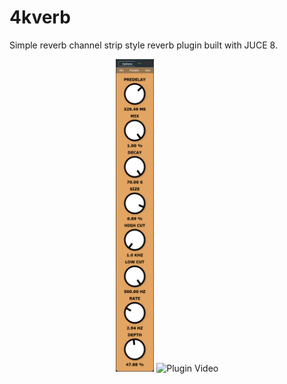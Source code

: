 # 4kverb

Simple reverb channel strip style reverb plugin built with JUCE 8.

<p align="center">
  <img src="assets/4kverb_przy3Jgw2Q.png" alt="Plugin Screenshot" height="500">
  <img src="assets/4kverb_preview.gif" alt="Plugin Video" height="500">
</p>

